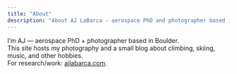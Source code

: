 ```yaml
---
title: "About"
description: "About AJ LaBarca - aerospace PhD and photographer based in Boulder, Colorado."
---
```


I’m AJ — aerospace PhD + photographer based in Boulder.  
This site hosts my photography and a small blog about climbing, skiing, music, and other hobbies.  
For research/work: [ajlabarca.com](https://ajlabarca.com).
